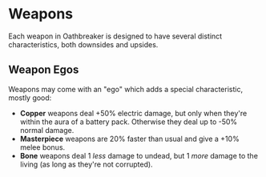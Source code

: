 # Weapons

Each weapon in Oathbreaker is designed to have several distinct characteristics,
both downsides and upsides.

## Weapon Egos

Weapons may come with an "ego" which adds a special characteristic, mostly good:

- **Copper** weapons deal +50% electric damage, but only when they're within the
  aura of a battery pack. Otherwise they deal up to -50% normal damage.
- **Masterpiece** weapons are 20% faster than usual and give a +10% melee bonus.
- **Bone** weapons deal 1 *less* damage to undead, but 1 *more* damage to
  the living (as long as they're not corrupted).

